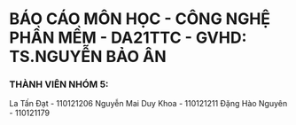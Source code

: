 # BÁO CÁO MÔN HỌC - CÔNG NGHỆ PHẦN MỀM - DA21TTC - GVHD: TS.NGUYỄN BẢO ÂN

### THÀNH VIÊN NHÓM 5: 
La Tấn Đạt - 110121206 
Nguyễn Mai Duy Khoa - 110121211 
Đặng Hào Nguyên - 110121179
